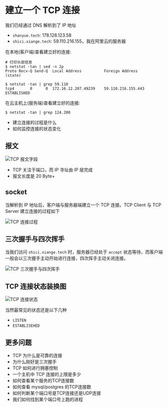 # 建立一个 TCP 连接

我们已经通过 DNS 解析到了 IP 地址

+ `shanyue.tech`: 178.128.123.58
+ `shici.xiange.tech`: 59.110.216.155，我在阿里云的服务器

在本地(客户端)查看建立好的连接:

```shell
# 打印头部信息
$ netstat -tan | sed -n 2p
Proto Recv-Q Send-Q  Local Address          Foreign Address        (state)

$ netstat -tan | grep 59.110
tcp4       0      0  172.16.12.207.49239    59.110.216.155.443     ESTABLISHED
```

在云主机上(服务端)查看建立好的连接:

```shell
$ netstat -tan | grep 124.200
```

+ 建立连接的过程是什么
+ 如何监控连接的状态变化

## 报文

![TCP 报文字段]()

+ TCP 关注于端口，而 IP 寻址由 IP 层完成
+ 报文长度是 20 Byte+

## socket

当解析到 IP 地址后，客户端与服务器端建立一个 TCP 连接。TCP Client 与 TCP Server 建立连接的过程如下

![TCP 连接过程]()

## 三次握手与四次挥手

当我们访问 `shici.xiange.tech` 时，服务器已经处于 `accept` 状态等待，而客户端一般会以三次握手主动开始进行连接，四次挥手主动关闭连接。

![TCP 三次握手与四次挥手]()

## TCP 连接状态装换图

![TCP 连接状态]()

当然最常见的状态还是以下几种

+ `LISTEN`
+ `ESTABLISEHED`

## 更多问题

+ TCP 为什么是可靠的连接
+ 为什么刚好是三次握手
+ TCP 如何进行拥塞控制
+ 一个主机中 TCP 连接的上限是多少
+ 如何查看某个服务的TCP连接数
+ 如何查看 mysql/postgres 的TCP连接数
+ 如何判断某个端口号是TCP连接还是UDP连接
+ 我们如何找到某个端口号上跑的进程

